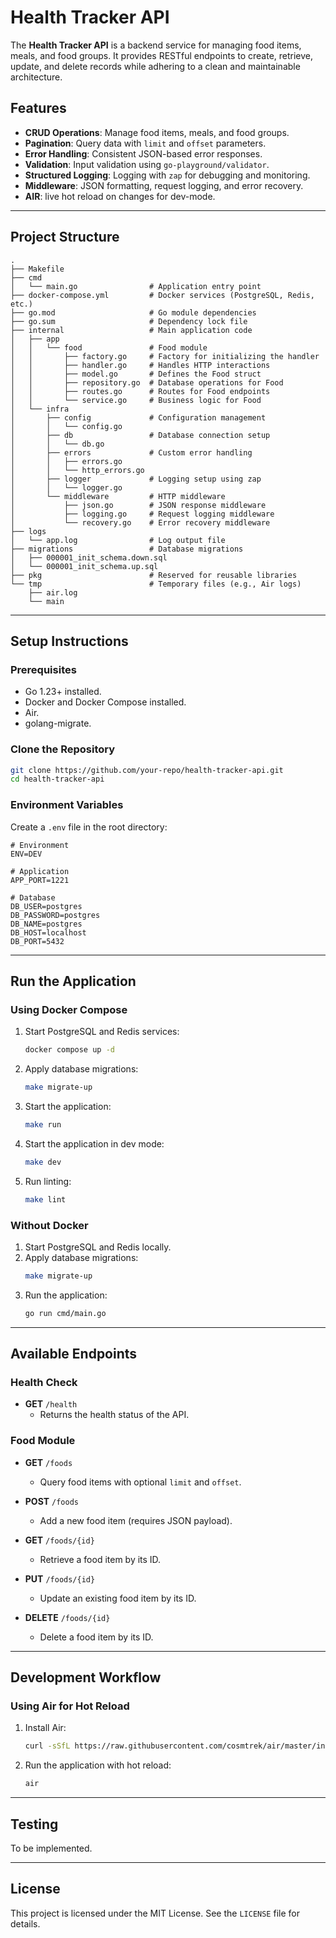 
# Health Tracker API

The **Health Tracker API** is a backend service for managing food items, meals, and food groups. It provides RESTful endpoints to create, retrieve, update, and delete records while adhering to a clean and maintainable architecture.

## Features

- **CRUD Operations**: Manage food items, meals, and food groups.
- **Pagination**: Query data with `limit` and `offset` parameters.
- **Error Handling**: Consistent JSON-based error responses.
- **Validation**: Input validation using `go-playground/validator`.
- **Structured Logging**: Logging with `zap` for debugging and monitoring.
- **Middleware**: JSON formatting, request logging, and error recovery.
- **AIR**: live hot reload on changes for dev-mode.

---

## Project Structure

```plaintext
.
├── Makefile
├── cmd
│   └── main.go                # Application entry point
├── docker-compose.yml         # Docker services (PostgreSQL, Redis, etc.)
├── go.mod                     # Go module dependencies
├── go.sum                     # Dependency lock file
├── internal                   # Main application code
│   ├── app
│   │   └── food               # Food module
│   │       ├── factory.go     # Factory for initializing the handler
│   │       ├── handler.go     # Handles HTTP interactions
│   │       ├── model.go       # Defines the Food struct
│   │       ├── repository.go  # Database operations for Food
│   │       ├── routes.go      # Routes for Food endpoints
│   │       └── service.go     # Business logic for Food
│   └── infra
│       ├── config             # Configuration management
│       │   └── config.go
│       ├── db                 # Database connection setup
│       │   └── db.go
│       ├── errors             # Custom error handling
│       │   ├── errors.go
│       │   └── http_errors.go
│       ├── logger             # Logging setup using zap
│       │   └── logger.go
│       └── middleware         # HTTP middleware
│           ├── json.go        # JSON response middleware
│           ├── logging.go     # Request logging middleware
│           └── recovery.go    # Error recovery middleware
├── logs
│   └── app.log                # Log output file
├── migrations                 # Database migrations
│   ├── 000001_init_schema.down.sql
│   └── 000001_init_schema.up.sql
├── pkg                        # Reserved for reusable libraries
└── tmp                        # Temporary files (e.g., Air logs)
    ├── air.log
    └── main
```

---

## Setup Instructions

### Prerequisites

- Go 1.23+ installed.
- Docker and Docker Compose installed.
- Air.
- golang-migrate.

### Clone the Repository

```bash
git clone https://github.com/your-repo/health-tracker-api.git
cd health-tracker-api
```

### Environment Variables

Create a `.env` file in the root directory:

```dotenv
# Environment
ENV=DEV

# Application
APP_PORT=1221

# Database
DB_USER=postgres
DB_PASSWORD=postgres
DB_NAME=postgres
DB_HOST=localhost
DB_PORT=5432
```

---

## Run the Application

### Using Docker Compose

1. Start PostgreSQL and Redis services:
   ```bash
   docker compose up -d
   ```

2. Apply database migrations:
   ```bash
   make migrate-up
   ```

3. Start the application:
   ```bash
   make run
   ```
4. Start the application in dev mode:
   ```bash
   make dev
   ```
5. Run linting:
   ```bash
   make lint
   ```

### Without Docker

1. Start PostgreSQL and Redis locally.
2. Apply database migrations:
   ```bash
   make migrate-up
   ```
3. Run the application:
   ```bash
   go run cmd/main.go
   ```

---

## Available Endpoints

### Health Check

- **GET** `/health`
  - Returns the health status of the API.

### Food Module

- **GET** `/foods`  
  - Query food items with optional `limit` and `offset`.

- **POST** `/foods`  
  - Add a new food item (requires JSON payload).

- **GET** `/foods/{id}`  
  - Retrieve a food item by its ID.

- **PUT** `/foods/{id}`  
  - Update an existing food item by its ID.

- **DELETE** `/foods/{id}`  
  - Delete a food item by its ID.

---

## Development Workflow

### Using Air for Hot Reload

1. Install Air:
   ```bash
   curl -sSfL https://raw.githubusercontent.com/cosmtrek/air/master/install.sh | sh -s
   ```

2. Run the application with hot reload:
   ```bash
   air
   ```

---

## Testing

To be implemented.

---

## License

This project is licensed under the MIT License. See the `LICENSE` file for details.
